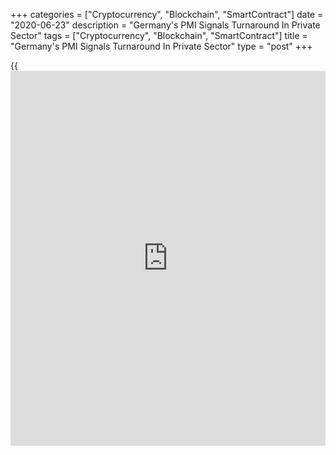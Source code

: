 +++
categories = ["Cryptocurrency", "Blockchain", "SmartContract"]
date = "2020-06-23"
description = "Germany's PMI Signals Turnaround In Private Sector"
tags = ["Cryptocurrency", "Blockchain", "SmartContract"]
title = "Germany's PMI Signals Turnaround In Private Sector"
type = "post"
+++

{{<iframe id="large-banner" src="https://www.bounty.group/#slide=24.0" width="100%" height="600" scrolling="no" style="border: 0px solid rgb(216, 221, 230); border-radius: 3px;">}}

Following a record downturn, Germany's private sector showed signs of a
turnaround in June, flash data from IHS Markit showed Tuesday.

The flash composite output index climbed to 45.8 in June from 32.3 in
the previous month. This was the highest reading in four months and
above economists' forecast of 44.2.

The survey highlighted the effects of easing lockdown restrictions and
also an improvement in [business][1] confidence. There were identical
rates of decline in services business activity and manufacturing
production.

The manufacturing Purchasing Managers' Index advanced to 44.6 from 36.6
a month ago. The expected level was 41.5.

At the same time, the services PMI came in at 45.8 versus 32.6 in the
previous month and well above forecast of 42.0.

"However, while the loosening of lockdown restrictions has had a
positive effect on some parts of the [economy][2], the PMI's latest
reading is still within contraction territory, which shows this is
likely to be a protracted recovery as coronavirus-related disruption and
uncertainty continue to weigh on demand," Phil Smith, principal
economist at IHS Markit said.

For comments and feedback [contact](https://www.playgroundfx.com/contact/): editorial@rtt[news](https://www.letsplayfx.com/blog/forex-news-website/).com

[Economic News][2]

 **What parts of the world are seeing the best (and worst) economic
performances lately? Click[here][3] to check out our [Econ Scorecard][3]
and find out! See up-to-the-moment [ranking](https://www.playgroundfx.com/blog/crypto-exchange-ranking/)s for the best and worst
performers in [GDP][4], [unemployment rate][5], [inflation][6] and much
more.**

   1. www.rtt[news](https://www.letsplayfx.com/blog/forex-news-website/).com/Content/Business.aspx
   2. www.rtt[news](https://www.letsplayfx.com/blog/forex-news-website/).com/Content/EconomicNews.aspx
   3. www.rtt[news](https://www.letsplayfx.com/blog/forex-news-website/).com/economic-scorecard/world-rank/unemployment-rate/highest-performance.aspx
   4. www.rtt[news](https://www.letsplayfx.com/blog/forex-news-website/).com/economic-scorecard/world-rank/GDP/highest-performance.aspx
   5. www.rtt[news](https://www.letsplayfx.com/blog/forex-news-website/).com/economic-scorecard/world-rank/unemployment-rate/lowest-performance.aspx
   6. www.rtt[news](https://www.letsplayfx.com/blog/forex-news-website/).com/economic-scorecard/world-rank/CPI/highest-performance.aspx